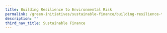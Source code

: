 ```yaml
---
title: Building Resilience to Environmental Risk
permalink: /green-initiatives/sustainable-finance/building-resilience-to-environmental-risk/
description: ""
third_nav_title: Sustainable Finance
---
```

